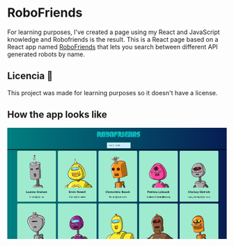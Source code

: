 # RoboFriends

For learning purposes, I've created a page using my React and JavaScript knowledge and Robofriends is the result. This is a React page based on a React app named [RoboFriends](https://robohash.org/) that lets you search between different API generated robots by name.


## Licencia 📄

This project was made for learning purposes so it doesn't have a license.

## How the app looks like

![alt text](https://github.com/Pylyv/RobotFriends/blob/main/assets/robotfriends.png)
